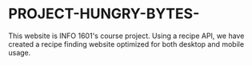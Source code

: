 # PROJECT-HUNGRY-BYTES-

This website is INFO 1601's course project. Using a recipe API, we have created a recipe finding website optimized for both desktop and mobile usage. 

